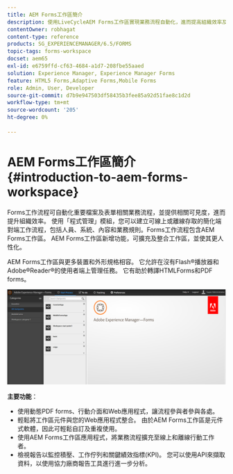 ```yaml
---
title: AEM Forms工作區簡介
description: 使用LiveCycleAEM Forms工作區實現業務流程自動化，進而提高組織效率及建立無紙化辦公室。
contentOwner: robhagat
content-type: reference
products: SG_EXPERIENCEMANAGER/6.5/FORMS
topic-tags: forms-workspace
docset: aem65
exl-id: e6759ffd-cf63-4684-a1d7-208fbe55aaed
solution: Experience Manager, Experience Manager Forms
feature: HTML5 Forms,Adaptive Forms,Mobile Forms
role: Admin, User, Developer
source-git-commit: d7b9e947503df58435b3fee85a92d51fae8c1d2d
workflow-type: tm+mt
source-wordcount: '205'
ht-degree: 0%

---
```


# AEM Forms工作區簡介{#introduction-to-aem-forms-workspace}

Forms工作流程可自動化重要檔案及表單相關業務流程，並提供相關可見度，進而提升組織效率。 使用「程式管理」模組，您可以建立可線上或離線存取的簡化端對端工作流程，包括人員、系統、內容和業務規則。Forms工作流程包含AEM Forms工作區。 AEM Forms工作區新增功能，可擴充及整合工作區，並使其更人性化。

AEM Forms工作區與更多裝置和外形規格相容。 它允許在沒有Flash®播放器和Adobe®Reader®的使用者端上管理任務。 它有助於轉譯HTMLForms和PDF forms。

![html-ws](assets/html-ws.png)

**主要功能**：

* 使用動態PDF forms、行動介面和Web應用程式，讓流程參與者參與各處。
* 輕鬆將工作區元件與您的Web應用程式整合。 由於AEM Forms工作區是元件式軟體，因此可輕鬆自訂及重複使用。
* 使用AEM Forms工作區應用程式，將業務流程擴充至線上和離線行動工作者。
* 檢視報告以監控積壓、工作佇列和關鍵績效指標(KPI)。 您可以使用API來擷取資料，以使用協力廠商報告工具進行進一步分析。
